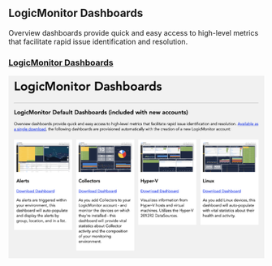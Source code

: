 ## LogicMonitor Dashboards

Overview dashboards provide quick and easy access to high-level metrics that facilitate rapid issue identification and resolution.

### [LogicMonitor Dashboards](https://www.logicmonitor.com/sales/dashboards/index.html)

<img src="https://github.com/logicmonitor/monitoring-recipes/blob/master/Tools/Images/Dashboards.png">
